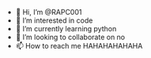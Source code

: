 - 👋 Hi, I’m @RAPC001
- 👀 I’m interested in code
- 🌱 I’m currently learning python
- 💞️ I’m looking to collaborate on no
- 📫 How to reach me HAHAHAHAHAHA

<!---
John-Lin0812/John-Lin0812 is a ✨ special ✨ repository because its `README.md` (this file) appears on your GitHub profile.
You can click the Preview link to take a look at your changes.
--->
